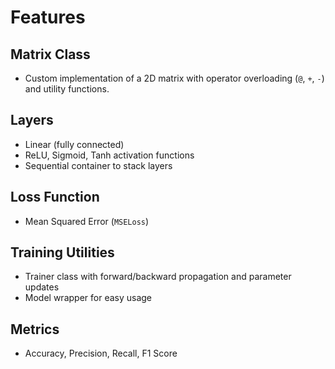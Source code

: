 # Features

## Matrix Class
- Custom implementation of a 2D matrix with operator overloading (`@`, `+`, `-`) and utility functions.

## Layers
- Linear (fully connected)  
- ReLU, Sigmoid, Tanh activation functions  
- Sequential container to stack layers

## Loss Function
- Mean Squared Error (`MSELoss`)

## Training Utilities
- Trainer class with forward/backward propagation and parameter updates  
- Model wrapper for easy usage

## Metrics
- Accuracy, Precision, Recall, F1 Score
